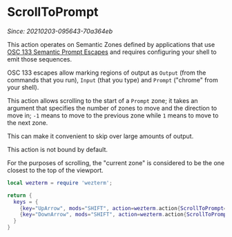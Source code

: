 # ScrollToPrompt

*Since: 20210203-095643-70a364eb*

This action operates on Semantic Zones defined by applications that use [OSC
133 Semantic Prompt Escapes](https://gitlab.freedesktop.org/Per_Bothner/specifications/blob/master/proposals/semantic-prompts.md) and requires configuring your shell to emit those sequences.

OSC 133 escapes allow marking regions of output as `Output` (from the commands
that you run), `Input` (that you type) and `Prompt` ("chrome" from your shell).

This action allows scrolling to the start of a `Prompt` zone; it takes an
argument that specifies the number of zones to move and the direction to move
in; `-1` means to move to the previous zone while `1` means to move to the next
zone.

This can make it convenient to skip over large amounts of output.

This action is not bound by default.

For the purposes of scrolling, the "current zone" is considered to be the one
closest to the top of the viewport.

```lua
local wezterm = require 'wezterm';

return {
  keys = {
    {key="UpArrow", mods="SHIFT", action=wezterm.action{ScrollToPrompt=-1}},
    {key="DownArrow", mods="SHIFT", action=wezterm.action{ScrollToPrompt=1}},
  }
}
```


